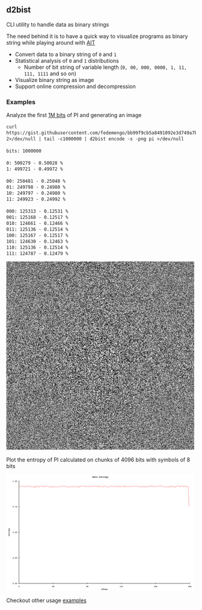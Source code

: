 ## d2bist

CLI utility to handle data as binary strings

The need behind it is to have a quick way to visualize programs as binary string while playing around with [AIT](https://en.wikipedia.org/wiki/Algorithmic_information_theory)

- Convert data to a binary string of `0` and `1`
- Statistical analysis of `0` and `1` distributions
    - Number of bit string of variable length (`0, 00, 000, 0000, 1, 11, 111, 1111` and so on)
- Visualize binary string as image
- Support online compression and decompression

### Examples

Analyze the first [1M bits](https://gist.github.com/fedemengo/bb99f9cb5a8491092e3d749a7b5910fa) of PI and generating an image

```
curl https://gist.githubusercontent.com/fedemengo/bb99f9cb5a8491092e3d749a7b5910fa/raw/5b0fd1d3ba5f4f4cda41bfad02d598a4ca276ae6/pi_b2_1M_mathematica 2>/dev/null | tail -c1000000 | d2bist encode -s -png pi >/dev/null

bits: 1000000

0: 500279 - 0.50028 %
1: 499721 - 0.49972 %

00: 250481 - 0.25048 %
01: 249798 - 0.24980 %
10: 249797 - 0.24980 %
11: 249923 - 0.24992 %

000: 125313 - 0.12531 %
001: 125168 - 0.12517 %
010: 124661 - 0.12466 %
011: 125136 - 0.12514 %
100: 125167 - 0.12517 %
101: 124630 - 0.12463 %
110: 125136 - 0.12514 %
111: 124787 - 0.12479 %
```

<img src="examples/images/pi.png" alt="text" width="500"/>

Plot the entropy of PI calculated on chunks of 4096 bits with symbols of 8 bits

<img src="./examples/images/entropy-pi-4096-8.png" alt="text" width="500"/>

Checkout other usage [examples](https://github.com/fedemengo/d2bist/tree/main/examples)

